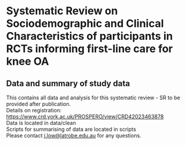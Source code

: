 # Systematic Review on Sociodemographic and Clinical Characteristics of participants in RCTs informing first-line care for knee OA
## Data and summary of study data
This contains all data and analysis for this systematic review - SR to be provided after publication. 
<br>
Details on registration: https://www.crd.york.ac.uk/PROSPERO/view/CRD42023463878
<br>
Data is located in data/clean
<br>
Scripts for summarising of data are located in scripts
<br>
Please contact j.low@latrobe.edu.au for any questions. 
